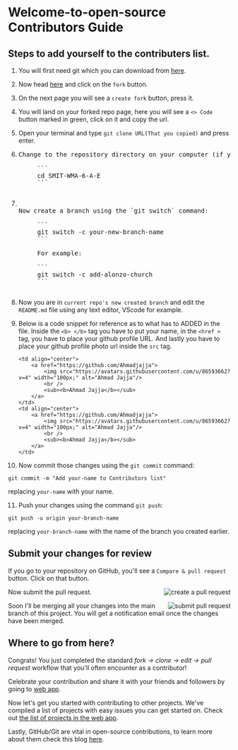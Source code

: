 # Welcome-to-open-source Contributors Guide

## Steps to add yourself to the contributers list.

1. You will first need git which you can download from [here](https://git-scm.com/downloads).

2. Now head [here](https://github.com/Ahmadjajja/SMIT-WMA-6-A-E) and click on the `fork` button.

3. On the next page you will see a `create fork` button, press it.

4. You will land on your forked repo page, here you will see a `<> Code` button marked in green, click on it and copy the url.

5. Open your terminal and type `git clone URL(That you copied)` and press enter.

6. <pre style="white-space: pre;">
   Change to the repository directory on your computer (if you are not already there):
   
        ```
        cd SMIT-WMA-6-A-E
        ```
   
   </pre>

7. <pre style="white-space: pre;">
   
   Now create a branch using the `git switch` command:

        ```
        git switch -c your-new-branch-name
        ```

        For example:

        ```
        git switch -c add-alonzo-church
        ```

   </pre>

8. Now you are in `current repo's new created branch` and edit the `README.md` file using any text editor, VScode for example.

9. Below is a code snippet for reference as to what has to ADDED in the file. Inside the `<b> </b>` tag you have to put your name, in the `<href >` tag, you have to place your github profile URL. And lastly you have to place your github profile photo url inside the `src` tag.

   ```
   <td align="center">
       <a href="https://github.com/Ahmadjajja">
           <img src="https://avatars.githubusercontent.com/u/86593662?v=4" width="100px;" alt="Ahmad Jajja"/>
           <br />
           <sub><b>Ahmad Jajja</b></sub>
       </a>
   </td>
   <td align="center">
       <a href="https://github.com/Ahmadjajja">
           <img src="https://avatars.githubusercontent.com/u/86593662?v=4" width="100px;" alt="Ahmad Jajja"/>
           <br />
           <sub><b>Ahmad Jajja</b></sub>
       </a>
   </td>
   ```

10. Now commit those changes using the `git commit` command:

```
git commit -m "Add your-name to Contributors list"
```

replacing `your-name` with your name.

11. Push your changes using the command `git push`:

```
git push -u origin your-branch-name
```

replacing `your-branch-name` with the name of the branch you created earlier.

## Submit your changes for review

If you go to your repository on GitHub, you'll see a `Compare & pull request` button. Click on that button.

<img style="float: right;" src="https://firstcontributions.github.io/assets/Readme/compare-and-pull.png" alt="create a pull request" />

Now submit the pull request.

<img style="float: right;" src="https://firstcontributions.github.io/assets/Readme/submit-pull-request.png" alt="submit pull request" />

Soon I'll be merging all your changes into the main branch of this project. You will get a notification email once the changes have been merged.

## Where to go from here?

Congrats! You just completed the standard _fork -> clone -> edit -> pull request_ workflow that you'll often encounter as a contributor!

Celebrate your contribution and share it with your friends and followers by going to [web app](https://firstcontributions.github.io/#social-share).

Now let's get you started with contributing to other projects. We've compiled a list of projects with easy issues you can get started on. Check out [the list of projects in the web app](https://firstcontributions.github.io/#project-list).

Lastly, GitHub/Git are vital in open-source contributions, to learn more about them check this blog [here](https://dragon2002.hashnode.dev/git-and-github-must-know-guide#heading-setting-up-github).
